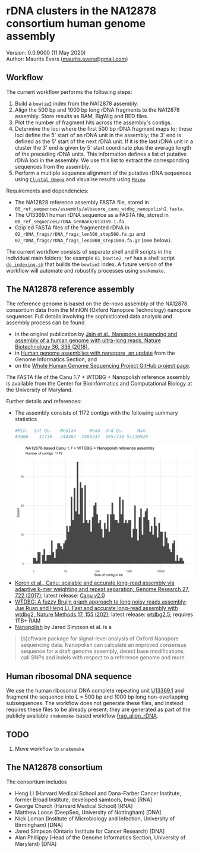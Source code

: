 # rDNA clusters in the NA12878 consortium human genome assembly

Version: 0.0.9000 (11 May 2020)  
Author: Maurits Evers (maurits.evers@gmail.com)

## Workflow

The current workflow performs the following steps:

1. Build a `bowtie2` index from the NA12878 assembly.
2. Align the 500 bp and 1000 bp long rDNA fragments to the NA12878 assembly.
Store results as BAM, BigWig and BED files.
3. Plot the number of fragment hits across the assembly's contigs.
4. Determine the loci where the first 500 bp rDNA fragment maps to; these loci
define the 5' start of an rDNA unit in the assembly; the 3' end is defined as
the 5' start of the next rDNA unit. If it is the last rDNA unit in a cluster
the 3' end is given by 5' start coordinate plus the average length of the
preceding rDNA units. This information defines a list of putative rDNA loci in
the assembly. We use this list to extract the corresponding sequences from the
assembly.
5. Perform a multiple sequence alignment of the putative rDNA sequences using
[`Clustal Omega`](https://www.ebi.ac.uk/Tools/msa/clustalo/) and visualise
results using [`MView`](https://www.ebi.ac.uk/Tools/msa/mview/).

Requirements and dependencies:

- The NA12828 reference assembly FASTA file, stored in
`00_ref_sequences/assembly/albacore_canu_wtdbg_nanopolish2.fasta`.
- The U13369.1 human rDNA sequence as a FASTA file, stored in
`00_ref_sequences/rDNA_GenBank/U13369.1.fa`
- Gzip'ed FASTA files of the fragmented rDNA in
`02_rDNA_frags/rDNA_frags_len500_step500.fa.gz` and
`02_rDNA_frags/rDNA_frags_len1000_step1000.fa.gz` (see below).


The current workflow consists of separate shell and R scripts in the individual
main folders; for example `01_bowtie2_ref` has a shell script
[`do_indexing.sh`](01_bowtie2_ref/do_indexing.sh) that builds the `bowtie2`
index. A future version of the workflow will automate and robustify processes
using `snakemake`.


## The NA12878 reference assembly

The reference genome is based on the de-novo assembly of the NA12878 consortium
data from the MinION (Oxford Nanopore Technology) nanopore sequencer. Full
details involving the sophisticated data analysis and assembly process can be
found

- in the original publication by [Jain et al., Nanopore sequencing and assembly of a human genome with ultra-long reads, Nature Biotechnology 36, 338 (2018)](https://www.nature.com/articles/nbt.4060),
- in [Human genome assemblies with nanopore, an update](https://genomeinformatics.github.io/na12878update/) from the Genome Informatics Section, and
- on the [Whole Human Genome Sequencing Project GitHub project page](https://github.com/nanopore-wgs-consortium/NA12878/blob/master/Genome.md).

The FASTA file of the Canu 1.7 + WTDBG + Nanopolish reference assembly is
available from the Center for Bioinformatics and Computational Biology at the
University of Maryland.

Further details and references:

- The assembly consists of 1172 contigs with the following summary statistics
    ```r
    #Min.  1st Qu.   Median     Mean  3rd Qu.     Max.
    #1006    31736   244367  2405237  1951710 51216920
    ```
	<img src="./00_ref_sequences/assembly/hist_contig_size.png" width="600">
- [Koren et al., Canu: scalable and accurate long-read assembly via adaptive k-mer weighting and repeat separation, Genome Research 27, 722 (2017)](https://genome.cshlp.org/content/27/5/722); latest release: [Canu v2.0](https://github.com/marbl/canu/releases)
- [WTDBG: A fuzzy Bruijn graph approach to long noisy reads assembly](https://github.com/ruanjue/wtdbg); [Jue Ruan and Heng Li, Fast and accurate long-read assembly with wtdbg2, Nature Methods 17, 155 (202)](https://www.nature.com/articles/s41592-019-0669-3); latest release: [wtdbg2.5](https://github.com/ruanjue/wtdbg2); requires 1TB+ RAM
- [Nanopolish](https://github.com/jts/nanopolish) by Jared Simpson et al. is a
> [s]oftware package for signal-level analysis of Oxford Nanopore sequencing data. Nanopolish can calculate an improved consensus sequence for a draft genome assembly, detect base modifications, call SNPs and indels with respect to a reference genome and more.


## Human ribosomal DNA sequence

We use the human ribosomal DNA complete repeating unit
[U13369.1](https://www.ncbi.nlm.nih.gov/nuccore/555853)
and fragment the sequence into L = 500 bp and 1000 bp long non-overlapping  
subsequences. The workflow does not generate these files, and instead
requires these files to be already present; they are generated as part of the
publicly available `snakemake`-based workflow
[frag_align_rDNA](https://github.com/mevers/frag_align_rDNA).


## TODO

1. Move workflow to `snakemake`


## The NA12878 consortium

The consortium includes

- Heng Li (Harvard Medical School and Dana-Farber Cancer Institute, former Broad Institute, developed samtools, bwa) [RNA]
- George Church (Harvard Medical School) [RNA]
- Matthew Loose (DeepSeq, University of Nottingham) [DNA]
- Nick Loman (Institute of Microbiology and Infection, University of Birmingham) [DNA]
- Jared Simpson (Ontario Institute for Cancer Research) [DNA]
- Alan Phillippy (Head of the Genome Informatics Section, University of Maryland) [DNA]
